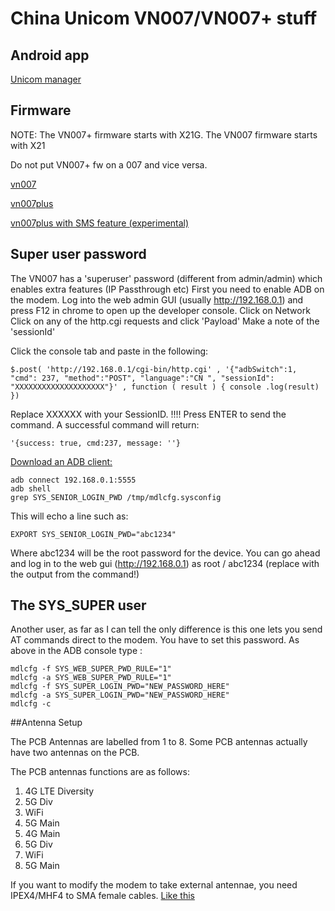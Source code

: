 # China Unicom VN007/VN007+ stuff

## Android app 
[Unicom manager](/android)

## Firmware 

NOTE: The VN007+ firmware starts with X21G. 
      The VN007  firmware starts with X21 

Do not put VN007+ fw on a 007 and vice versa. 

[vn007](/fw/007)

[vn007plus](/fw/plus)

[vn007plus with SMS feature (experimental)](/fw/plus/X21G_1.12.5_IDU_1810_UN2020C_20220222_VN007_1.15UP_update.bin)

## Super user password 

The VN007 has a 'superuser' password (different from admin/admin) which enables extra features (IP Passthrough etc) 
First you need to enable ADB on the modem. Log into the web admin GUI (usually http://192.168.0.1) and press F12 in chrome to open up the developer console. 
Click on Network
Click on any of the http.cgi requests and click 'Payload' 
Make a note of the 'sessionId' 

Click the console tab and paste in the following:
```
$.post( 'http://192.168.0.1/cgi-bin/http.cgi' , '{"adbSwitch":1, "cmd": 237, "method":"POST", "language":"CN ", "sessionId": "XXXXXXXXXXXXXXXXXXXX"}' , function ( result ) { console .log(result) })
```  
Replace XXXXXX with your SessionID. !!!!
Press ENTER to send the command. 
A successful command will return: 

```'{success: true, cmd:237, message: ''} ```

[Download an ADB client:](https://www.xda-developers.com/install-adb-windows-macos-linux/)


```
adb connect 192.168.0.1:5555
adb shell
grep SYS_SENIOR_LOGIN_PWD /tmp/mdlcfg.sysconfig
```
This will echo a line such as: 

```EXPORT SYS_SENIOR_LOGIN_PWD="abc1234"```

Where abc1234 will be the root password for the device. You can go ahead and log in to the web gui (http://192.168.0.1) as root / abc1234 (replace with the output from the command!)


## The SYS_SUPER user 

Another user, as far as I can tell the only difference is this one lets you send AT commands direct to the modem. 
You have to set this password. As above in the ADB console type : 
```
mdlcfg -f SYS_WEB_SUPER_PWD_RULE="1"
mdlcfg -a SYS_WEB_SUPER_PWD_RULE="1"
mdlcfg -f SYS_SUPER_LOGIN_PWD="NEW_PASSWORD_HERE"
mdlcfg -a SYS_SUPER_LOGIN_PWD="NEW_PASSWORD_HERE"
mdlcfg -c
```


##Antenna Setup

The PCB Antennas are labelled from 1 to 8. Some PCB antennas actually have two antennas on the PCB. 

The PCB antennas functions are as follows:

1. 4G LTE Diversity
2. 5G Div
3. WiFi  
4. 5G Main
5. 4G Main 
6. 5G Div
7. WiFi
8. 5G Main 

If you want to modify the modem to take external antennae, you need IPEX4/MHF4 to SMA female cables. 
[Like this](https://www.amazon.co.uk/gp/product/B07T977771)

